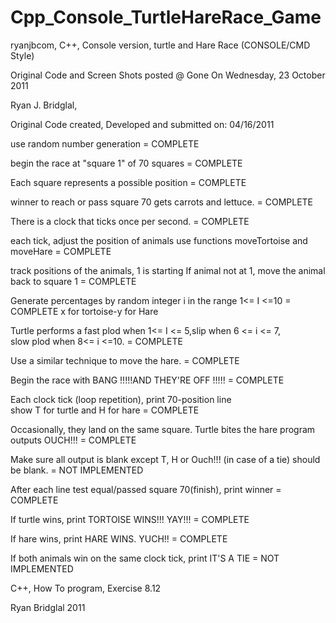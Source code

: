 Cpp_Console_TurtleHareRace_Game
===============================

ryanjbcom, C++, Console version, turtle and Hare Race (CONSOLE/CMD Style)


Original Code and Screen Shots posted @ Gone
On Wednesday, 23 October 2011


Ryan J. Bridglal,  


Original Code created, Developed and submitted on: 04/16/2011

use random number generation						                      = COMPLETE


begin the race at "square 1" of 70 squares				= COMPLETE

Each square represents a possible position				= COMPLETE

winner to reach or pass square 70 gets carrots and lettuce.		= COMPLETE

There is a clock that ticks once per second.				= COMPLETE

each tick, adjust the position of animals use functions
	moveTortoise and moveHare					= COMPLETE

track positions of the animals, 1 is starting 
	If animal not at 1, move the animal back to square 1		= COMPLETE

Generate percentages by random integer i in the range 1<= I <=10	= COMPLETE x for tortoise-y for Hare

Turtle performs a fast plod when 1<= I <= 5,slip when 6 <= i <= 7,		
	slow plod when 8<= i <=10.					= COMPLETE

Use a similar technique to move the hare.				= COMPLETE

Begin the race with BANG !!!!!AND THEY'RE OFF !!!!!			= COMPLETE

Each clock tick (loop repetition), print 70-position line			
 	show T for turtle and H for hare				= COMPLETE

Occasionally, they land on the same square. 
	Turtle bites the hare program outputs OUCH!!!			= COMPLETE

Make sure all output is blank except T, H or Ouch!!!
	(in case of a tie) should be blank.				= NOT IMPLEMENTED

After each line test equal/passed square 70(finish), print winner   	= COMPLETE

If turtle wins, print TORTOISE WINS!!! YAY!!!				= COMPLETE

If hare wins, print HARE WINS. YUCH!!					= COMPLETE

If both animals win on the same clock tick, print IT'S A TIE        	= NOT IMPLEMENTED


C++, How To program, Exercise 8.12

Ryan Bridglal 2011
